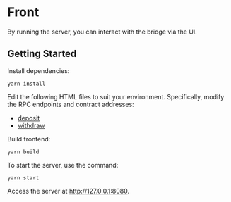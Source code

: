 # Front
By running the server, you can interact with the bridge via the UI.

## Getting Started
Install dependencies:
```shell
yarn install
```
Edit the following HTML files to suit your environment. Specifically, modify the RPC endpoints and contract addresses:
- [deposit](./static/deposit.html)
- [withdraw](./static/deposit.html)

Build frontend:
```shell
yarn build
```


To start the server, use the command:
```shell
yarn start
```
Access the server at http://127.0.0.1:8080.

